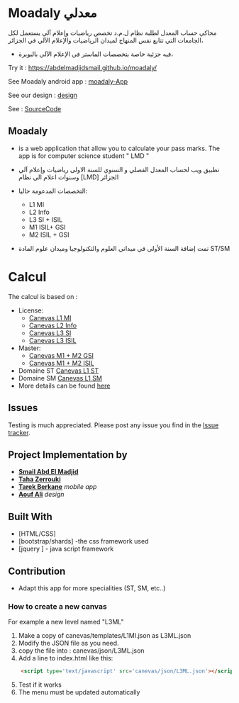 # Moadaly معدلي

محاكي حساب المعدل لطلبة نظام ل.م.د تخصص رياضيات وإعلام آلي
يستعمل لكل الجامعات التي تتابع نفس المنهاج لميدان الرياضيات والإعلام الآلي في الجزائر،

* فيه جزئية خاصة بتخصصات الماستر في الإعلام الآلي بالبويرة،

Try it : https://abdelmadjidsmail.github.io/moadaly/ 

See Moadaly android app : [moadaly-App](https://github.com/tarekDZ2019/moadaly-App)

See our design : [design](https://github.com/Sho-Oter/dynamic-grade-average-calculator)

See  : [SourceCode](https://github.com/Abdelmadjidsmail/moadaly)

## Moadaly

* is a web application that allow you to calculate your pass marks. The app is for computer science student " LMD "   
* تطبيق ويب لحساب المعدل الفصلي و السنوي للسنة الاولى  رياضيات وإعلام آلي وسنوات اعلام الى   نظام [LMD] الجزائر 

* التخصصات المدعومة حاليا:
  * L1 MI
  * L2 Info
  * L3 SI + ISIL
  * M1 ISIL+ GSI
  * M2 ISIL + GSI
* تمت إضافة السنة الأولى في ميداني العلوم والتكنولوجيا وميدان علوم المادة ST/SM

# Calcul 
The calcul is based on :
* License:
    * [Canevas L1 MI](docs/L1MI.pdf)
    * [Canevas L2 Info](docs/L2info.pdf)
    * [Canevas L3 SI ](docs/L3SI.pdf)
    * [Canevas L3 ISIL ](docs/L3ISIL.pdf)
* Master:
    * [Canevas M1 + M2 GSI](docs/MGSI.pdf)
    * [Canevas M1 + M2 ISIL](docs/MISIL.pdf)    
* Domaine ST [Canevas L1 ST](docs/L1ST.pdf)
* Domaine SM [Canevas L1 SM](docs/L1SM.pdf)
* More details can be found  [here](http://dpinfo.univ-bouira.dz/?page_id=22) 

## Issues
Testing is much appreciated. Please post any issue you find in the [Issue tracker](https://github.com/Abdelmadjidsmail/moadaly/issues).



## Project Implementation by 
* [**Smail Abd El Madjid**](https://github.com/Abdelmadjidsmail/)
* [**Taha Zerrouki**](https://github.com/linuxscout/)
* [**Tarek Berkane**](https://github.com/tarekDZ2019) *mobile app*
* [**Aouf Ali**](https://github.com/Sho-Oter)  *design* 

## Built With
* [HTML/CSS]
* [bootstrap/shards] -the  css framework  used 
* [jquery ]   - java script framework

## Contribution
* Adapt this app for more specialities (ST, SM, etc..)

### How to create a new canvas
For example a new level named "L3ML"


1. Make a copy of canevas/templates/L1MI.json  as L3ML.json
2. Modify the JSON file as you need.
3. copy the file into : canevas/json/L3ML.json
4. Add a line to index.html like this:
 ```html
     <script type='text/javascript' src='canevas/json/L3ML.json'></script>
 ```
5. Test if it works
6. The menu must be updated automatically










